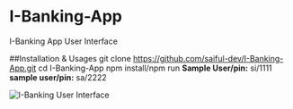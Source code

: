 # I-Banking-App
I-Banking App User Interface

##Installation & Usages
git clone https://github.com/saiful-dev/I-Banking-App.git
cd I-Banking-App
npm install/npm run
**Sample User/pin:** si/1111
**sample user/pin:** sa/2222



![I-Banking User Interface](https://user-images.githubusercontent.com/43130235/126081767-095e0cbd-7c91-4caf-a93a-44085b73cde1.png)
